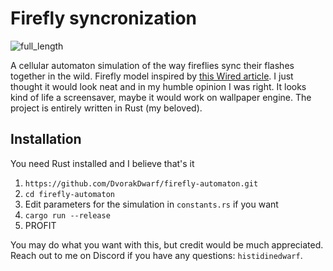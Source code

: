# Firefly syncronization
![full_length](https://github.com/DvorakDwarf/firefly-automaton/assets/96934612/1a707f5a-c814-4863-9240-0f71ef2695d1)

A cellular automaton simulation of the way fireflies sync their flashes together in the wild. Firefly model inspired by [this Wired article](https://www.wired.com/story/a-new-explanation-for-how-fireflies-flash-in-sync/). I just thought it would look neat and in my humble opinion I was right. It looks kind of life a screensaver, maybe it would work on wallpaper engine. The project is entirely written in Rust (my beloved).

## Installation
You need Rust installed and I believe that's it
1. `https://github.com/DvorakDwarf/firefly-automaton.git`
2. `cd firefly-automaton`
3. Edit parameters for the simulation in `constants.rs` if you want
4. `cargo run --release`
5. PROFIT

You may do what you want with this, but credit would be much appreciated. Reach out to me on Discord if you have any questions: `histidinedwarf`.
